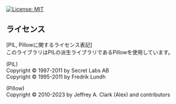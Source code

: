 [![License: MIT](https://img.shields.io/badge/License-MIT-yellow.svg)](https://opensource.org/licenses/MIT)


## ライセンス
[PIL, Pillowに関するライセンス表記]  
このライブラリはPILの派生ライブラリであるPillowを使用しています。  

(PIL)  
Copyright © 1997-2011 by Secret Labs AB  
Copyright © 1995-2011 by Fredrik Lundh  

(Pillow)  
Copyright © 2010-2023 by Jeffrey A. Clark (Alex) and contributors

